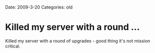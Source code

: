 Date: 2009-3-20
Categories: old

# Killed my server with a round ...

Killed my server with a round of upgrades - good thing it's not mission critical.
